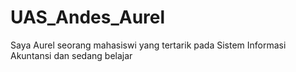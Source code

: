 # UAS_Andes_Aurel
Saya Aurel seorang mahasiswi yang tertarik pada Sistem Informasi Akuntansi dan sedang belajar
